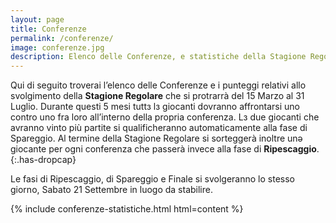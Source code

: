 ```yaml
---
layout: page
title: Conferenze
permalink: /conferenze/
image: conferenze.jpg
description: Elenco delle Conferenze, e statistiche della Stagione Regolare.
---
```

<!--Qui di seguito troverai l’elenco delle Conferenze che si stanno formando su varie province del paese. Ti ricordiamo che una conferenza è composta da un **minimo di 8 Giocanti** ed un **massimo di 12**. Non esiste invece un limite al numero di conferenze che si possono formare sullo stesso territorio. Troverai in questa pagina anche i link per metterti in contatto direttamente con i vari Referenti di Conferenza che potranno farsi carico della tua iscrizione alla Giostra Individuale e di raccogliere la **tariffa di iscrizione**, qualora non avessi modo di [registrarti attraverso il nostro form online](/iscrizione "Iscrizione"). Inoltre questi ultimi avranno un importante ruolo logistico durante tutta la fase della Stagione Regolare garantendo lo svolgimento di tutte le patite e registrandone i punteggi, ti invitiamo pertanto a prendere contatto con loro il prima possibile attraverso i Messaggi Diretti su Instagram (se preferisci puoi richiederci via [email](mailto:lagiostraindividuale@gmail.com "Mail") di essere messə in contatto in altro modo). Se la tua Conferenza di riferimento non dovesse avere posti liberi potrai fondarne una semplicemente inviandoci una richiesta via [email](mailto:lagiostraindividuale@gmail.com "Mail"); provvederemo noi ad inserirla nell’elenco delle Conferenze disponibili.
{:.has-dropcap}

**Il limite massimo di tempo per potersi registrare alla Giostra Individuale o per formare una Conferenza è il 14 Febbraio 2024, [Iscriviti ora](/iscrizione "Iscrizione") se non l’hai ancora fatto!**-->

Qui di seguito troverai l’elenco delle Conferenze e i punteggi relativi allo svolgimento della **Stagione Regolare** che si protrarrà del 15 Marzo al 31 Luglio. Durante questi 5 mesi tuttз lз giocanti dovranno affrontarsi uno contro uno fra loro all’interno della propria conferenza. Lз due giocanti che avranno vinto più partite si qualificheranno automaticamente alla fase di Spareggio. Al termine della Stagione Regolare si sorteggerà inoltre unə giocante per ogni conferenza che passerà invece alla fase di **Ripescaggio**.
{:.has-dropcap}

Le fasi di Ripescaggio, di Spareggio e Finale si svolgeranno lo stesso giorno, Sabato 21 Settembre in luogo da stabilire.




{% include conferenze-statistiche.html html=content %}
<!--Qui di seguito troverai l’elenco dellз giocanti che hanno passato la fase di Stagione Regolare all’interno delle rispettive Conferenze:-->